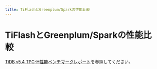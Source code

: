 ```yaml
---
title: TiFlashとGreenplum/Sparkの性能比較
---
```


# TiFlashとGreenplum/Sparkの性能比較

[TiDB v5.4 TPC-H性能ベンチマークレポート](https://docs.pingcap.com/tidb/stable/v5.4-performance-benchmarking-with-tpch)を参照してください。